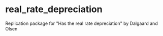 # real_rate_depreciation
Replication package for "Has the real rate depreciation" by Dalgaard and Olsen

